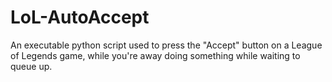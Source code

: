 # LoL-AutoAccept
An executable python script used to press the "Accept" button on a League of Legends game, while you're away doing something while waiting to queue up.
